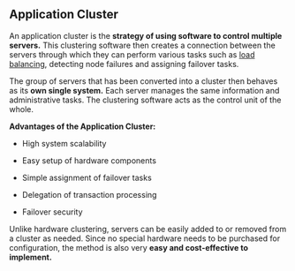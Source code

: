 ## Application Cluster

An application cluster is the **strategy of using software to control multiple servers.** This clustering software then creates a connection between the servers through which they can perform various tasks such as [load balancing](./load-balancing.md), detecting node failures and assigning failover tasks.

The group of servers that has been converted into a cluster then behaves as its **own single system.** Each server manages the same information and administrative tasks. The clustering software acts as the control unit of the whole.

**Advantages of the Application Cluster:**

-   High system scalability
    
-   Easy setup of hardware components
    
-   Simple assignment of failover tasks
    
-   Delegation of transaction processing
    
-   Failover security

Unlike hardware clustering, servers can be easily added to or removed from a cluster as needed. Since no special hardware needs to be purchased for configuration, the method is also very **easy and cost-effective to implement.**
